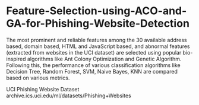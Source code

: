 # Feature-Selection-using-ACO-and-GA-for-Phishing-Website-Detection


The most prominent and reliable features among the 30 available address based, domain based, HTML and JavaScript based, and abnormal features (extracted from websites in the UCI dataset) are selected using popular bio-inspired algorithms like Ant Colony Optimization and Genetic Algorithm. Following this, the performance of various classification algorithms like Decision Tree, Random Forest,
SVM, Naive Bayes, KNN are compared based on various metrics.


UCI Phishing Website Dataset
archive.ics.uci.edu/ml/datasets/Phishing+Websites
